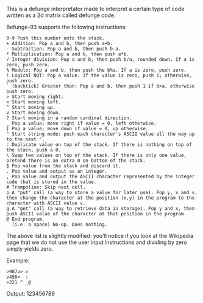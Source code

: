 This is a defunge interpretator made to interpret a certain type of code written as a 2d matrix called defunge code.

Befunge-93 supports the following instructions:

```
0-9 Push this number onto the stack.
+ Addition: Pop a and b, then push a+b.
- Subtraction: Pop a and b, then push b-a.
* Multiplication: Pop a and b, then push a*b.
/ Integer division: Pop a and b, then push b/a, rounded down. If a is zero, push zero.
% Modulo: Pop a and b, then push the b%a. If a is zero, push zero.
! Logical NOT: Pop a value. If the value is zero, push 1; otherwise, push zero.
` (backtick) Greater than: Pop a and b, then push 1 if b>a, otherwise push zero.
> Start moving right.
< Start moving left.
^ Start moving up.
v Start moving down.
? Start moving in a random cardinal direction.
_ Pop a value; move right if value = 0, left otherwise.
| Pop a value; move down if value = 0, up otherwise.
" Start string mode: push each character's ASCII value all the way up to the next ".
: Duplicate value on top of the stack. If there is nothing on top of the stack, push a 0.
\ Swap two values on top of the stack. If there is only one value, pretend there is an extra 0 on bottom of the stack.
$ Pop value from the stack and discard it.
. Pop value and output as an integer.
, Pop value and output the ASCII character represented by the integer code that is stored in the value.
# Trampoline: Skip next cell.
p A "put" call (a way to store a value for later use). Pop y, x and v, then change the character at the position (x,y) in the program to the character with ASCII value v.
g A "get" call (a way to retrieve data in storage). Pop y and x, then push ASCII value of the character at that position in the program.
@ End program.
  (i.e. a space) No-op. Does nothing.
```
The above list is slightly modified: you'll notice if you look at the Wikipedia page that we do not use the user input instructions and dividing by zero simply yields zero.

Example:
```
>987v>.v
v456<  :
>321 ^ _@
```

Output: 123456789
